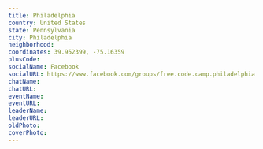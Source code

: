 ```yaml
---
title: Philadelphia
country: United States
state: Pennsylvania
city: Philadelphia
neighborhood: 
coordinates: 39.952399, -75.16359
plusCode:
socialName: Facebook
socialURL: https://www.facebook.com/groups/free.code.camp.philadelphia
chatName:
chatURL:
eventName:
eventURL:
leaderName:
leaderURL:
oldPhoto: 
coverPhoto:
---
```

